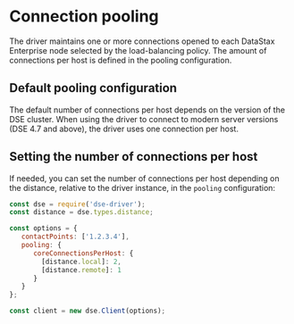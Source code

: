 # Connection pooling

The driver maintains one or more connections opened to each DataStax Enterprise node selected by the load-balancing policy.
The amount of connections per host is defined in the pooling configuration.

## Default pooling configuration 

The default number of connections per host depends on the version of the DSE cluster. When using the driver to connect to modern server versions (DSE 4.7 and above), the driver uses one connection per host.

## Setting the number of connections per host 

If needed, you can set the number of connections per host depending on the distance, relative to the driver instance, in the `pooling` configuration:

```javascript
const dse = require('dse-driver');
const distance = dse.types.distance;

const options = {
   contactPoints: ['1.2.3.4'],
   pooling: {
      coreConnectionsPerHost: {
        [distance.local]: 2,
        [distance.remote]: 1
      } 
   }
};

const client = new dse.Client(options);
```

